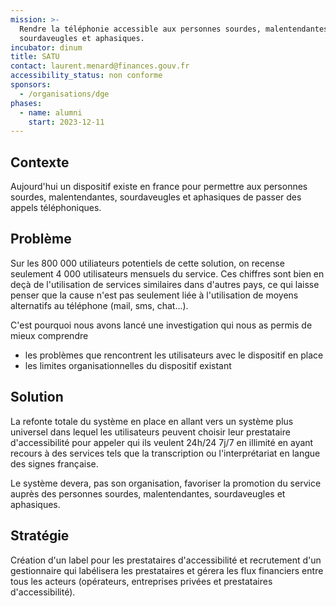 ```yaml
---
mission: >-
  Rendre la téléphonie accessible aux personnes sourdes, malentendantes,
  sourdaveugles et aphasiques. 
incubator: dinum
title: SATU
contact: laurent.menard@finances.gouv.fr
accessibility_status: non conforme
sponsors:
  - /organisations/dge
phases:
  - name: alumni
    start: 2023-12-11
---
```

## Contexte

Aujourd'hui un dispositif existe en france pour permettre aux personnes sourdes, malentendantes, sourdaveugles et aphasiques de passer des appels téléphoniques.
## Problème

Sur les 800 000 utiliateurs potentiels de cette solution, on recense seulement 4 000 utilisateurs mensuels du service. Ces chiffres sont bien en deçà de l'utilisation de services similaires dans d'autres pays, ce qui laisse penser que la cause n'est pas seulement liée à l'utilisation de moyens alternatifs au téléphone (mail, sms, chat...). 

C'est pourquoi nous avons lancé une investigation qui nous as permis de mieux comprendre 
- les problèmes que rencontrent les utilisateurs avec le dispositif en place
- les limites organisationnelles du dispositif existant


## Solution

La refonte totale du système en place en allant vers un système plus universel dans lequel les utilisateurs peuvent choisir leur prestataire d'accessibilité pour appeler qui ils veulent 24h/24 7j/7 en illimité en ayant recours à des services tels que la transcription ou l'interprétariat en langue des signes française.

Le système devera, pas son organisation, favoriser la promotion du service auprès des personnes sourdes, malentendantes, sourdaveugles et aphasiques.
## Stratégie

Création d'un label pour les prestataires d'accessibilité et recrutement d'un gestionnaire qui labélisera les prestataires et gérera les flux financiers entre tous les acteurs (opérateurs, entreprises privées et prestataires d'accessibilité).
